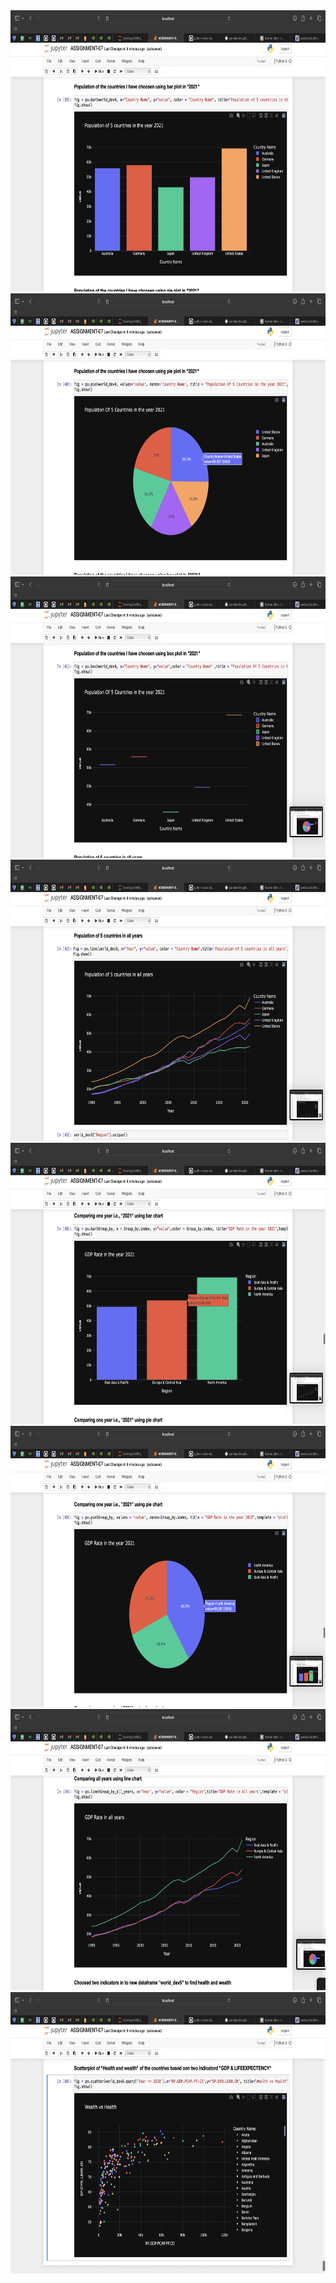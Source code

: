 <img src="https://github.com/YHarshitha1997/DATA-690-FALL-2022/blob/main/ASSIGNMENT-07/Screen Shot 2022-10-16 at 1.21.08 PM.png" height="450">
<img src="https://github.com/YHarshitha1997/DATA-690-FALL-2022/blob/main/ASSIGNMENT-07/Screen Shot 2022-10-16 at 1.21.15 PM.png" height="450">
<img src="https://github.com/YHarshitha1997/DATA-690-FALL-2022/blob/main/ASSIGNMENT-07/Screen Shot 2022-10-16 at 1.21.19 PM.png" height="450">
<img src="https://github.com/YHarshitha1997/DATA-690-FALL-2022/blob/main/ASSIGNMENT-07/Screen Shot 2022-10-16 at 1.21.23 PM.png" height="450">
<img src="https://github.com/YHarshitha1997/DATA-690-FALL-2022/blob/main/ASSIGNMENT-07/Screen Shot 2022-10-16 at 1.21.29 PM.png" height="450">
<img src="https://github.com/YHarshitha1997/DATA-690-FALL-2022/blob/main/ASSIGNMENT-07/Screen Shot 2022-10-16 at 1.21.33 PM.png" height="450">
<img src="https://github.com/YHarshitha1997/DATA-690-FALL-2022/blob/main/ASSIGNMENT-07/Screen Shot 2022-10-16 at 1.21.39 PM.png" height="450">
<img src="https://github.com/YHarshitha1997/DATA-690-FALL-2022/blob/main/ASSIGNMENT-07/Screen Shot 2022-10-16 at 1.21.51 PM.png" height="450">
